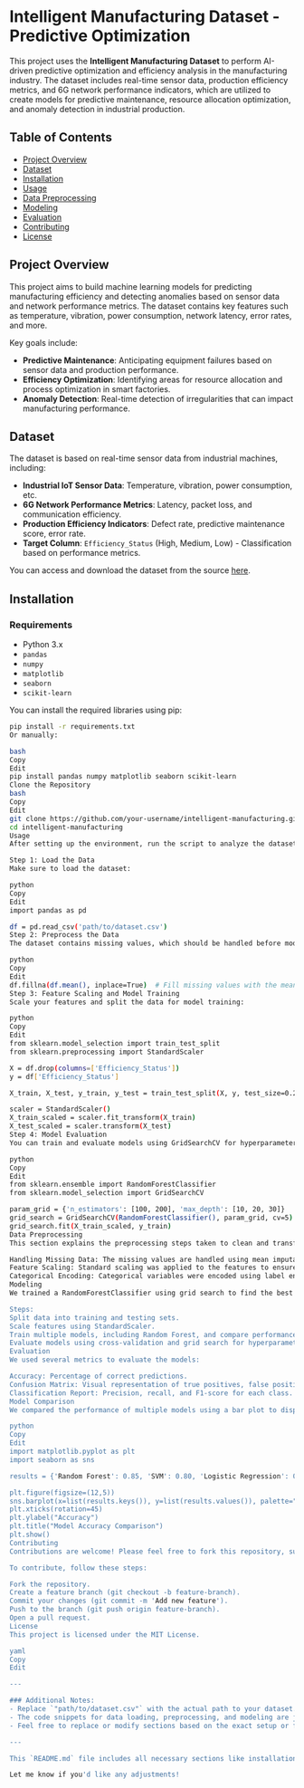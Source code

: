 # Intelligent Manufacturing Dataset - Predictive Optimization

This project uses the **Intelligent Manufacturing Dataset** to perform AI-driven predictive optimization and efficiency analysis in the manufacturing industry. The dataset includes real-time sensor data, production efficiency metrics, and 6G network performance indicators, which are utilized to create models for predictive maintenance, resource allocation optimization, and anomaly detection in industrial production.

## Table of Contents

- [Project Overview](#project-overview)
- [Dataset](#dataset)
- [Installation](#installation)
- [Usage](#usage)
- [Data Preprocessing](#data-preprocessing)
- [Modeling](#modeling)
- [Evaluation](#evaluation)
- [Contributing](#contributing)
- [License](#license)

## Project Overview

This project aims to build machine learning models for predicting manufacturing efficiency and detecting anomalies based on sensor data and network performance metrics. The dataset contains key features such as temperature, vibration, power consumption, network latency, error rates, and more.

Key goals include:
- **Predictive Maintenance**: Anticipating equipment failures based on sensor data and production performance.
- **Efficiency Optimization**: Identifying areas for resource allocation and process optimization in smart factories.
- **Anomaly Detection**: Real-time detection of irregularities that can impact manufacturing performance.

## Dataset

The dataset is based on real-time sensor data from industrial machines, including:
- **Industrial IoT Sensor Data**: Temperature, vibration, power consumption, etc.
- **6G Network Performance Metrics**: Latency, packet loss, and communication efficiency.
- **Production Efficiency Indicators**: Defect rate, predictive maintenance score, error rate.
- **Target Column**: `Efficiency_Status` (High, Medium, Low) - Classification based on performance metrics.

You can access and download the dataset from the source [here](#).

## Installation

### Requirements
- Python 3.x
- `pandas`
- `numpy`
- `matplotlib`
- `seaborn`
- `scikit-learn`

You can install the required libraries using pip:

```bash
pip install -r requirements.txt
Or manually:

bash
Copy
Edit
pip install pandas numpy matplotlib seaborn scikit-learn
Clone the Repository
bash
Copy
Edit
git clone https://github.com/your-username/intelligent-manufacturing.git
cd intelligent-manufacturing
Usage
After setting up the environment, run the script to analyze the dataset and perform various tasks such as data preprocessing, visualization, model training, and evaluation.

Step 1: Load the Data
Make sure to load the dataset:

python
Copy
Edit
import pandas as pd

df = pd.read_csv('path/to/dataset.csv')
Step 2: Preprocess the Data
The dataset contains missing values, which should be handled before model training:

python
Copy
Edit
df.fillna(df.mean(), inplace=True)  # Fill missing values with the mean
Step 3: Feature Scaling and Model Training
Scale your features and split the data for model training:

python
Copy
Edit
from sklearn.model_selection import train_test_split
from sklearn.preprocessing import StandardScaler

X = df.drop(columns=['Efficiency_Status'])
y = df['Efficiency_Status']

X_train, X_test, y_train, y_test = train_test_split(X, y, test_size=0.2, random_state=42)

scaler = StandardScaler()
X_train_scaled = scaler.fit_transform(X_train)
X_test_scaled = scaler.transform(X_test)
Step 4: Model Evaluation
You can train and evaluate models using GridSearchCV for hyperparameter tuning.

python
Copy
Edit
from sklearn.ensemble import RandomForestClassifier
from sklearn.model_selection import GridSearchCV

param_grid = {'n_estimators': [100, 200], 'max_depth': [10, 20, 30]}
grid_search = GridSearchCV(RandomForestClassifier(), param_grid, cv=5)
grid_search.fit(X_train_scaled, y_train)
Data Preprocessing
This section explains the preprocessing steps taken to clean and transform the data before modeling:

Handling Missing Data: The missing values are handled using mean imputation.
Feature Scaling: Standard scaling was applied to the features to ensure the model training process is efficient.
Categorical Encoding: Categorical variables were encoded using label encoding to convert them into numeric values suitable for machine learning models.
Modeling
We trained a RandomForestClassifier using grid search to find the best hyperparameters. The hyperparameters n_estimators and max_depth were tuned to optimize the model's performance.

Steps:
Split data into training and testing sets.
Scale features using StandardScaler.
Train multiple models, including Random Forest, and compare performance.
Evaluate models using cross-validation and grid search for hyperparameter tuning.
Evaluation
We used several metrics to evaluate the models:

Accuracy: Percentage of correct predictions.
Confusion Matrix: Visual representation of true positives, false positives, true negatives, and false negatives.
Classification Report: Precision, recall, and F1-score for each class.
Model Comparison
We compared the performance of multiple models using a bar plot to display accuracy.

python
Copy
Edit
import matplotlib.pyplot as plt
import seaborn as sns

results = {'Random Forest': 0.85, 'SVM': 0.80, 'Logistic Regression': 0.75}

plt.figure(figsize=(12,5))
sns.barplot(x=list(results.keys()), y=list(results.values()), palette="coolwarm")
plt.xticks(rotation=45)
plt.ylabel("Accuracy")
plt.title("Model Accuracy Comparison")
plt.show()
Contributing
Contributions are welcome! Please feel free to fork this repository, submit issues, and create pull requests.

To contribute, follow these steps:

Fork the repository.
Create a feature branch (git checkout -b feature-branch).
Commit your changes (git commit -m 'Add new feature').
Push to the branch (git push origin feature-branch).
Open a pull request.
License
This project is licensed under the MIT License.

yaml
Copy
Edit

---

### Additional Notes:
- Replace `"path/to/dataset.csv"` with the actual path to your dataset.
- The code snippets for data loading, preprocessing, and modeling are just examples. Make sure to adapt them based on your actual dataset and requirements.
- Feel free to replace or modify sections based on the exact setup or functionality of your project.

---

This `README.md` file includes all necessary sections like installation, usage, data preprocessing, model training, and evaluation. It's well-structured for any GitHub project and will help anyone who uses or contributes to your repository understand your project clearly.

Let me know if you'd like any adjustments!






